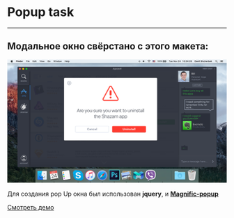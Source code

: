 <h1>Popup task</h1>

<hr>

<h2>Модальное окно свёрстано с этого макета:</h2>
<img src="img/design.png" alt="design">

<p>Для создания pop Up окна был использован <b>jquery</b>, и <a href="http://dimsemenov.com/plugins/magnific-popup/"><b>Magnific-popup</b></a></p>

<a href="https://scandy5.github.io/popup/app/">Смотреть демо</a>